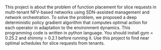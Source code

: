 This project is about the problem of function placement for slice requests in multi-tenant NFV-based networks using SDN-assisted management and network orchestration. To solve the problem, we proposed a deep deterministic policy gradient algorithm that computes optimal action for each operator in adaptation to the environment dynamics.
This programming code is written in python language. You should install gym = 0.25.2 and shimmy > 0.2.1 before running it. Use this project to find near optimal schedules for slice requests from tenants.
